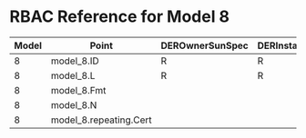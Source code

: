 # RBAC Reference for Model 8

| Model | Point | DEROwnerSunSpec | DERInstallerSunSpec | DERVendorSunSpec | ServiceProviderSunSpec | GridOperatorSunSpec |
|-------|-------|------------------|---------------------|------------------|------------------------|---------------------|
| 8 | model_8.ID | R | R | R | R | R |
| 8 | model_8.L | R | R | R | R | R |
| 8 | model_8.Fmt |  |  |  |  |  |
| 8 | model_8.N |  |  |  |  |  |
| 8 | model_8.repeating.Cert |  |  |  |  |  |
